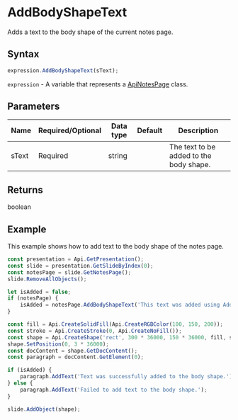 # AddBodyShapeText

Adds a text to the body shape of the current notes page.

## Syntax

```javascript
expression.AddBodyShapeText(sText);
```

`expression` - A variable that represents a [ApiNotesPage](../ApiNotesPage.md) class.

## Parameters

| **Name** | **Required/Optional** | **Data type** | **Default** | **Description** |
| ------------- | ------------- | ------------- | ------------- | ------------- |
| sText | Required | string |  | The text to be added to the body shape. |

## Returns

boolean

## Example

This example shows how to add text to the body shape of the notes page.

```javascript editor-pptx
const presentation = Api.GetPresentation();
const slide = presentation.GetSlideByIndex(0);
const notesPage = slide.GetNotesPage();
slide.RemoveAllObjects();

let isAdded = false;
if (notesPage) {
	isAdded = notesPage.AddBodyShapeText('This text was added using AddBodyShapeText method');
}

const fill = Api.CreateSolidFill(Api.CreateRGBColor(100, 150, 200));
const stroke = Api.CreateStroke(0, Api.CreateNoFill());
const shape = Api.CreateShape('rect', 300 * 36000, 150 * 36000, fill, stroke);
shape.SetPosition(0, 3 * 36000);
const docContent = shape.GetDocContent();
const paragraph = docContent.GetElement(0);

if (isAdded) {
	paragraph.AddText('Text was successfully added to the body shape.');
} else {
	paragraph.AddText('Failed to add text to the body shape.');
}

slide.AddObject(shape);

```
